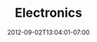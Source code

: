 ---
title: "Electronics"
date: 2012-09-02T13:04:01-07:00
draft: false

image: abp-electronics-2024x1518.jpeg

subTitle: A great skill to learn

---